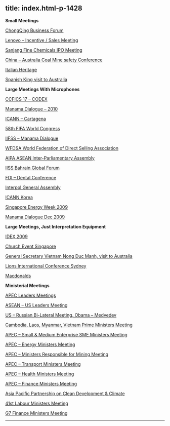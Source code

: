  title: index.html-p-1428
----------------------------------------------------------

**Small Meetings**

[ChongQing Business Forum](../?p=803)

[Lenovo – Incentive / Sales Meeting](../?p=787)

[Sanjang Fine Chemicals IPO Meeting](../?p=779)

[China – Australia Coal Mine safety Conference](../?p=775)

[Italian Heritage](../?p=616)

[Spanish King visit to Australia](../?p=759)

**Large Meetings With Microphones**

[CCFICS 17 – CODEX](../?p=724)

[Manama Dialogue – 2010](../?p=771)

[ICANN – Cartagena](../?p=769)

[58th FIFA World Congress](../?p=722)

[IIFSS – Manama Dialogue](../?p=718)

[WFDSA World Federation of Direct Selling Association](../?p=716)

[AIPA ASEAN Inter-Parliamentary Assembly](../?p=714)

[IISS Bahrain Global Forum](../?p=793)

[FDI – Dental Conference](../?p=753)

[Interpol General Assembly](../?p=740)

[ICANN Korea](../?p=738)

[Singapore Energy Week 2009](../?p=730)

[Manama Dialogue Dec 2009](../?p=728)

**Large Meetings, Just Interpretation Equipment**

[IDEX 2009](../?p=765)

[Church Event Singapore](../?p=742)

[General Secretary Vietnam Nong Duc Manh, visit to Australia](../?p=744)

[Lions International Conference Sydney](../?p=785)

[Macdonalds](../?p=610)

**Ministerial Meetings**

[APEC Leaders Meetings](../?p=712)

[ASEAN – US Leaders Meeting](../?p=734)

[US – Russian Bi-Lateral Meeting. Obama – Medvedev](../?p=732)

[Cambodia, Laos, Myanmar, Vietnam Prime Ministers Meeting](../?p=773)

[APEC – Small &amp; Medium Enterprise SME Ministers Meeting](../?p=701)

[APEC – Energy Ministers Meeting](../?p=697)

[APEC – Ministers Responsible for Mining Meeting](../?p=687)

[APEC – Transport Ministers Meeting](../?p=680)

[APEC – Health Ministers Meeting](../?p=673)

[APEC – Finance Ministers Meeting](../?p=661)

[Asia Pacific Partnership on Clean Development &amp; Climate](../?p=644)

[41st Labour Ministers Meeting](../?p=637)

[G7 Finance Ministers Meeting](../?p=626)




----------------------------------------------------------
